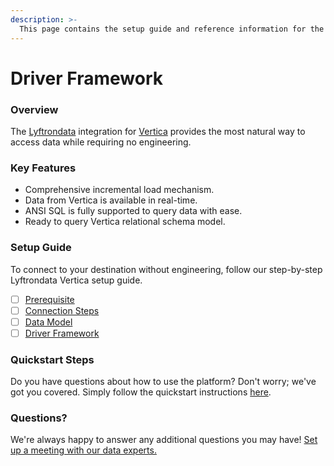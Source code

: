 ```yaml
---
description: >-
  This page contains the setup guide and reference information for the Vertica source connector.
---
```


# Driver Framework

### Overview

The [Lyftrondata](https://www.lyftrondata.com/) integration for [Vertica](None) provides the most natural way to access data while requiring no engineering.

### Key Features

* Comprehensive incremental load mechanism.
* Data from Vertica is available in real-time.&#x20;
* ANSI SQL is fully supported to query data with ease.
* Ready to query Vertica relational schema model.

### Setup Guide

To connect to your destination without engineering, follow our step-by-step Lyftrondata Vertica setup guide.

* [ ] [Prerequisite](../prerequisite.md)
* [ ] [Connection Steps](../connection-steps.md)
* [ ] [Data Model](../data-model/erd.md)
* [ ] [Driver Framework](../driver-framework/)

### Quickstart Steps

Do you have questions about how to use the platform? Don't worry; we've got you covered. Simply follow the quickstart instructions [here](../driver-framework/README.md).

### Questions? <a href="#questions" id="questions"></a>

We're always happy to answer any additional questions you may have! [Set up a meeting with our data experts.](https://www.lyftrondata.com/book-a-meeting/)


